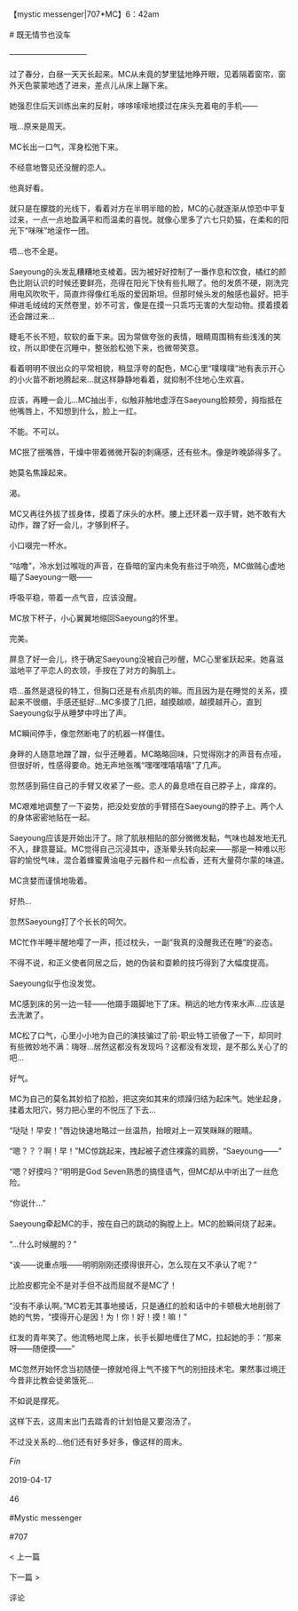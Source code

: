 <br/><br/>【mystic messenger|707*MC】6：42am<br/><br/># 既无情节也没车<br/><br/>——————————<br/><br/>过了春分，白昼一天天长起来。MC从未竟的梦里猛地睁开眼，见着隔着窗帘，窗外天色蒙蒙地透了进来，差点儿从床上蹦下来。<br/><br/>她强忍住后天训练出来的反射，哆哆嗦嗦地摸过在床头充着电的手机——<br/><br/>哦...原来是周天。<br/><br/>MC长出一口气，浑身松弛下来。<br/><br/>不经意地瞥见还没醒的恋人。<br/><br/>他真好看。<br/><br/>就只是在朦胧的光线下，看着对方在半明半暗的脸，MC的心就逐渐从惊恐中平复过来，一点一点地盈满平和而温柔的喜悦。就像心里多了六七只奶猫，在柔和的阳光下“咪咪”地滚作一团。<br/><br/>唔...也不全是。<br/><br/>Saeyoung的头发乱糟糟地支棱着。因为被好好控制了一番作息和饮食，橘红的颜色比刚认识的时候还要鲜亮，亮得在阳光下快有些扎眼了。他的发质不硬，刚洗完用电风吹吹干，简直炸得像红毛版的爱因斯坦。但那时候头发的触感也最好。把手伸进毛绒绒的天然卷里，妙不可言，像是在摸一只乖巧无害的大型动物。摸着摸着还会蹭过来...<br/><br/>睫毛不长不短，软软的垂下来。因为常做夸张的表情，眼睛周围稍有些浅浅的笑纹，所以即使在沉睡中，整张脸松弛下来，也微带笑意。<br/><br/>看着明明不很出众的平常相貌，稍显浮夸的配色，MC心里“噗噗噗”地有表示开心的小火苗不断地腾起来...就这样静静地看着，就抑制不住地心生欢喜。<br/><br/>应该，再睡一会儿...MC抽出手，似触非触地虚浮在Saeyoung脸颊旁，拇指抵在他嘴唇上，不知想到什么，脸上一红。<br/><br/>不能。不可以。<br/><br/>MC抿了抿嘴唇，干燥中带着微微开裂的刺痛感，还有些木。像是昨晚舔得多了。<br/><br/>她莫名焦躁起来。<br/><br/>渴。<br/><br/>MC又再往外拔了拔身体，摸着了床头的水杯。腰上还环着一双手臂，她不敢有大动作，蹭了好一会儿，才够到杯子。<br/><br/>小口啜完一杯水。<br/><br/>“咕噜”，冷水划过喉咙的声音，在昏暗的室内未免有些过于响亮，MC做贼心虚地瞄了Saeyoung一眼——<br/><br/>呼吸平稳，带着一点气音，应该没醒。<br/><br/>MC放下杯子，小心翼翼地缩回Saeyoung的怀里。<br/><br/>完美。<br/><br/>屏息了好一会儿，终于确定Saeyoung没被自己吵醒，MC心里雀跃起来。她喜滋滋地平了平恋人的衣领，手按在了对方的胸肌上。<br/><br/>唔...虽然是退役的特工，但胸口还是有点肌肉的嘛。而且因为是在睡觉的关系，摸起来不很绷，手感还挺好...MC多摸了几把，越摸越顺，越摸越开心，直到Saeyoung似乎从睡梦中哼出了声。<br/><br/>MC瞬间停手，像忽然断电了的机器一样僵住。<br/><br/>身畔的人随意地蹭了蹭，似乎还睡着。MC略略回味，只觉得刚才的声音有点哑，但很好听，性感得要命。她无声地张嘴“嘿嘿嘿嘻嘻嘻”了几声。<br/><br/>忽然感到箍住自己的手臂又收紧了一些。恋人的鼻息喷在自己脖子上，痒痒的。<br/><br/>MC艰难地调整了一下姿势，把没处安放的手臂搭在Saeyoung的脖子上。两个人的身体密密地贴在一起。<br/><br/>Saeyoung应该是开始出汗了。除了肌肤相贴的部分微微发黏，气味也越发地无孔不入，肆意蔓延。MC觉得自己沉浸其中，逐渐晕头转向起来——那是一种难以形容的愉悦气味，混合着蜂蜜黄油电子元器件和一点松香，还有大量荷尔蒙的味道。<br/><br/>MC贪婪而谨慎地吸着。<br/><br/>好热...<br/><br/>忽然Saeyoung打了个长长的呵欠。<br/><br/>MC忙作半睡半醒地嘤了一声，揽过枕头，一副“我真的没醒我还在睡”的姿态。<br/><br/>不得不说，和正义使者同居之后，她的伪装和耍赖的技巧得到了大幅度提高。<br/><br/>Saeyoung似乎也没发觉。<br/><br/>MC感到床的另一边一轻——他蹑手蹑脚地下了床。稍远的地方传来水声...应该是去洗漱了。<br/><br/>MC松了口气，心里小小地为自己的演技骗过了前-职业特工骄傲了一下，却同时有些微妙地不满：嗨呀...居然这都没有发现吗？这都没有发现，是不那么关心了的吧...<br/><br/>好气。<br/><br/>MC为自己的莫名其妙掐了掐脸，把这突如其来的烦躁归结为起床气。她坐起身，揉着太阳穴，努力把心里的不悦压了下去...<br/><br/>“哒哒！早安！”唇边快速地略过一丝温热，抬眼对上一双笑眯眯的眼睛。<br/><br/>“嗯？？？啊！早！”MC惊跳起来，拽起被子遮住裸露的肩膀，“Saeyoung——”<br/><br/>“嗯？好摸吗？”明明是God Seven熟悉的搞怪语气，但MC却从中听出了一丝危险。<br/><br/>“你说什...”<br/><br/>Saeyoung牵起MC的手，按在自己的跳动的胸膛上上。MC的脸瞬间烧了起来。<br/><br/>“...什么时候醒的？”<br/><br/>“诶——说重点哦——明明刚刚还摸得很开心，怎么现在又不承认了呢？”<br/><br/>比脸皮都完全不是对手但不战而屈就不是MC了！<br/><br/>“没有不承认啊。”MC若无其事地接话，只是通红的脸和话中的卡顿极大地削弱了她的气势，“摸得开心是因！为！你！好！摸！嘛！”<br/><br/>红发的青年笑了。他流畅地爬上床，长手长脚地缠住了MC，拉起她的手：“那来呀——随便摸——”<br/><br/>MC忽然开始怀念当初随便一撩就呛得上气不接下气的别扭技术宅。果然事过境迁今昔非比教会徒弟饿死...<br/><br/>不如说是撑死。<br/><br/>这样下去，这周末出门去踏青的计划怕是又要泡汤了。<br/><br/>不过没关系的...他们还有好多好多，像这样的周末。<br/><br/>_Fin_<br/><br/>2019-04-17<br/><br/>46<br/><br/>#Mystic messenger<br/><br/>#707<br/><br/>< 上一篇<br/><br/>下一篇 ><br/><br/>评论<br/><br/>